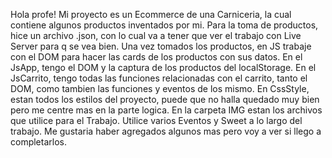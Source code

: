 Hola profe! 
Mi proyecto es un Ecommerce de una Carniceria, la cual contiene algunos productos inventados por mi.
Para la toma de productos, hice un archivo .json, con lo cual va a tener que ver el trabajo con Live Server para q se vea bien.
Una vez tomados los productos, en JS trabaje con el DOM para hacer las cards de los productos con sus datos.
En el JsApp, tengo el DOM y la captura de los productos del localStorage.
En el JsCarrito, tengo todas las funciones relacionadas con el carrito, tanto el DOM, como tambien las funciones y eventos de los mismo.
En CssStyle, estan todos los estilos del proyecto, puede que no halla quedado muy bien pero me centre mas en la parte logica.
En la carpeta IMG estan los archivos que utilice para el Trabajo.
Utilice varios Eventos y Sweet a lo largo del trabajo. Me gustaria haber agregados algunos mas pero voy a ver si llego a completarlos.
